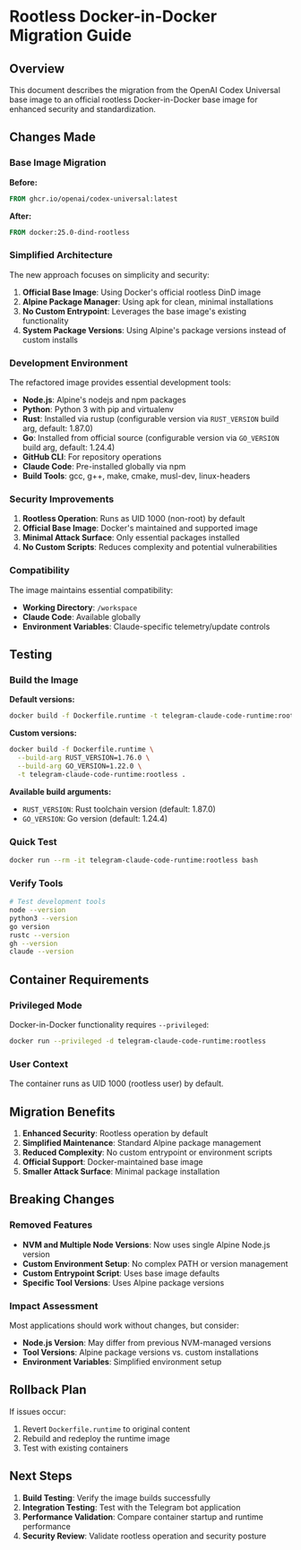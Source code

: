 # Rootless Docker-in-Docker Migration Guide

## Overview

This document describes the migration from the OpenAI Codex Universal base image to an official rootless Docker-in-Docker base image for enhanced security and standardization.

## Changes Made

### Base Image Migration

**Before:**
```dockerfile
FROM ghcr.io/openai/codex-universal:latest
```

**After:**
```dockerfile
FROM docker:25.0-dind-rootless
```

### Simplified Architecture

The new approach focuses on simplicity and security:

1. **Official Base Image**: Using Docker's official rootless DinD image
2. **Alpine Package Manager**: Using apk for clean, minimal installations
3. **No Custom Entrypoint**: Leverages the base image's existing functionality
4. **System Package Versions**: Using Alpine's package versions instead of custom installs

### Development Environment

The refactored image provides essential development tools:

- **Node.js**: Alpine's nodejs and npm packages
- **Python**: Python 3 with pip and virtualenv
- **Rust**: Installed via rustup (configurable version via `RUST_VERSION` build arg, default: 1.87.0)
- **Go**: Installed from official source (configurable version via `GO_VERSION` build arg, default: 1.24.4)
- **GitHub CLI**: For repository operations
- **Claude Code**: Pre-installed globally via npm
- **Build Tools**: gcc, g++, make, cmake, musl-dev, linux-headers

### Security Improvements

1. **Rootless Operation**: Runs as UID 1000 (non-root) by default
2. **Official Base Image**: Docker's maintained and supported image
3. **Minimal Attack Surface**: Only essential packages installed
4. **No Custom Scripts**: Reduces complexity and potential vulnerabilities

### Compatibility

The image maintains essential compatibility:

- **Working Directory**: `/workspace`
- **Claude Code**: Available globally
- **Environment Variables**: Claude-specific telemetry/update controls

## Testing

### Build the Image

**Default versions:**
```bash
docker build -f Dockerfile.runtime -t telegram-claude-code-runtime:rootless .
```

**Custom versions:**
```bash
docker build -f Dockerfile.runtime \
  --build-arg RUST_VERSION=1.76.0 \
  --build-arg GO_VERSION=1.22.0 \
  -t telegram-claude-code-runtime:rootless .
```

**Available build arguments:**
- `RUST_VERSION`: Rust toolchain version (default: 1.87.0)
- `GO_VERSION`: Go version (default: 1.24.4)

### Quick Test

```bash
docker run --rm -it telegram-claude-code-runtime:rootless bash
```

### Verify Tools

```bash
# Test development tools
node --version
python3 --version
go version
rustc --version
gh --version
claude --version
```

## Container Requirements

### Privileged Mode

Docker-in-Docker functionality requires `--privileged`:

```bash
docker run --privileged -d telegram-claude-code-runtime:rootless
```

### User Context

The container runs as UID 1000 (rootless user) by default.

## Migration Benefits

1. **Enhanced Security**: Rootless operation by default
2. **Simplified Maintenance**: Standard Alpine package management
3. **Reduced Complexity**: No custom entrypoint or environment scripts
4. **Official Support**: Docker-maintained base image
5. **Smaller Attack Surface**: Minimal package installation

## Breaking Changes

### Removed Features

- **NVM and Multiple Node Versions**: Now uses single Alpine Node.js version
- **Custom Environment Setup**: No complex PATH or version management
- **Custom Entrypoint Script**: Uses base image defaults
- **Specific Tool Versions**: Uses Alpine package versions

### Impact Assessment

Most applications should work without changes, but consider:

- **Node.js Version**: May differ from previous NVM-managed versions
- **Tool Versions**: Alpine package versions vs. custom installations
- **Environment Variables**: Simplified environment setup

## Rollback Plan

If issues occur:

1. Revert `Dockerfile.runtime` to original content
2. Rebuild and redeploy the runtime image
3. Test with existing containers

## Next Steps

1. **Build Testing**: Verify the image builds successfully
2. **Integration Testing**: Test with the Telegram bot application
3. **Performance Validation**: Compare container startup and runtime performance
4. **Security Review**: Validate rootless operation and security posture